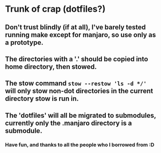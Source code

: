 # Trunk of crap (dotfiles?)

## Don't trust blindly (if at all), I've barely tested running make except for manjaro, so use only as a prototype.

## The directories with a '.' should be copied into home directory, then stowed.

## The stow command `stow --restow 'ls -d */'` will only stow non-dot directories in the current directory stow is run in.

## The 'dotfiles' will all be migrated to submodules, currently only the .manjaro directory is a submodule.

### Have fun, and thanks to all the people who I borrowed from :D
